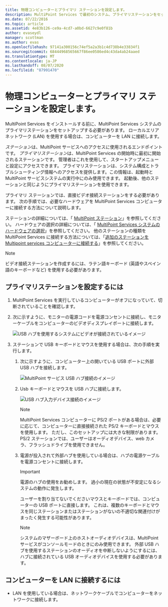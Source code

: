 ```yaml
---
title: 物理コンピューターとプライマリ ステーションを設定します。
description: MultiPoint Services で最初のシステム、プライマリステーションをセットアップする方法について説明します。
ms.date: 07/22/2016
ms.topic: article
ms.assetid: 4e83b126-ce9a-4cd7-a0bd-6627c9e0f81b
author: evaseydl
manager: scottman
ms.author: evas
ms.openlocfilehash: 97141a300156c74ef5a2a3b1c4d738b4e33834f1
ms.sourcegitcommit: 68444968565667f86ee0586ed4c43da4ab24aaed
ms.translationtype: MT
ms.contentlocale: ja-JP
ms.lasthandoff: 08/07/2020
ms.locfileid: "87991470"
---
```

# <a name="set-up-the-physical-computer-and-primary-station"></a>物理コンピューターとプライマリ ステーションを設定します。
MultiPoint Services をインストールする前に、MultiPoint Services システムのプライマリステーションをセットアップする必要があります。 ローカルエリアネットワーク (LAN) を使用する場合は、コンピューターを LAN に接続します。

*ステーション*は、MultiPoint サービスへのアクセスに使用されるエンドポイントです。 *プライマリステーション*は、MultiPoint Services の開始時に最初に開始されるステーションです。 管理者はこれを使用して、スタートアップメニューと設定にアクセスできます。 プライマリステーションは、システム構成とトラブルシューティング情報へのアクセスを提供します。この情報は、起動時と MultiPoint サービスシステムの実行中にのみ使用できます。 起動後、他のステーションと同じようにプライマリステーションを使用できます。

プライマリ ステーションでは、直接ビデオ接続ステーションをする必要があります。 次の手順では、必要なハードウェアを MultiPoint Services コンピューターに接続する方法について説明します。

ステーションの詳細については、「 [MultiPoint ステーション](multipoint-services-stations.md)」を参照してください。 ハードウェアの選択の詳細については、「 [MultiPoint Services システムのハードウェアの選択](./select-hardware-mps.md)」を参照してください。 他のステーションの種類を MultiPoint Services に接続する方法については、「[追加のステーションを Multipoint services コンピューターに接続する](./multipoint-attach-additional-stations.md)」を参照してください。

> [!NOTE]
> ビデオ接続ステーションを作成するには、ラテン語キーボード (英語やスペイン語のキーボードなど) を使用する必要があります。

## <a name="to-set-up-your-primary-station"></a>プライマリステーションを設定するには

1.  MultiPoint Services を実行しているコンピューターがオフになっていて、切断されていることを確認します。

2.  次に示すように、モニターの電源コードを電源コンセントに接続し、モニターケーブルをコンピューターのビデオディスプレイポートに接続します。

    ![USB ハブを使用するシステムにビデオが接続されているイメージ](./media/WMSVideoConnection.gif)

3.  ステーションで USB キーボードとマウスを使用する場合は、次の手順を実行します。

    1.  次に示すように、コンピューター上の開いている USB ポートに外部 USB ハブを接続します。

        ![MultiPoint サービス USB ハブ接続のイメージ](./media/WMSUSBHubConnection.gif)

    2.  Usb キーボードとマウスを USB ハブに接続します。

        ![USB ハブ入力デバイス接続のイメージ](./media/WMSUSBDeviceConnection.gif)

        > [!NOTE]
        > MultiPoint Services コンピューターに PS/2 ポートがある場合は、必要に応じて、コンピューターに直接接続された PS/2 キーボードとマウスを使用します。 ただし、このセットアップには大きな制限があります。 PS/2 ステーションでは、ユーザーはオーディオデバイス、web カメラ、フラッシュドライブを使用できません。

    3.  電源が投入されて外部ハブを使用している場合は、ハブの電源ケーブルを電源コンセントに接続します。

        > [!IMPORTANT]
        > 電源のハブの使用をお勧めします。 過小の現在の状態が不安定になるシステムの動作に発生します。
        >
        > ユーザーを割り当てないでくださいマウスとキーボードでは、コンピューターの USB ポートに直接します。 これは、複数のキーボードとマウスを同じステーションまたはステーションがないの不適切な関連付けがまったく発生する可能性があります。

        > [!NOTE]
        > システムのマザーボード上のホストオーディオデバイスは、MultiPoint サービスがコンソールモードのときにのみ使用できます。 外部 USB ハブを使用するステーションのオーディオを中断しないようにするには、ハブに接続されている USB オーディオデバイスを使用する必要があります。

## <a name="to-connect-the-computer-to-the-lan"></a>コンピューターを LAN に接続するには

-   LAN を使用している場合は、ネットワークケーブルでコンピューターをネットワークに接続します。